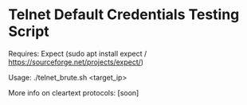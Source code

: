 # Telnet Default Credentials Testing Script

Requires: Expect (sudo apt install expect / https://sourceforge.net/projects/expect/)

Usage: ./telnet_brute.sh <target_ip>

More info on cleartext protocols: [soon]
